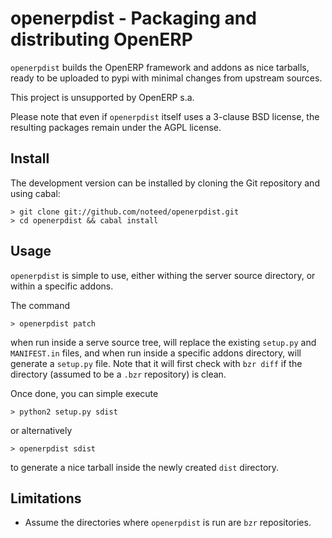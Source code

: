 # openerpdist - Packaging and distributing OpenERP

`openerpdist` builds the OpenERP framework and addons as nice tarballs, ready
to be uploaded to pypi with minimal changes from upstream sources.

This project is unsupported by OpenERP s.a.

Please note that even if `openerpdist` itself uses a 3-clause BSD license, the
resulting packages remain under the AGPL license.

## Install

The development version can be installed by cloning the Git repository and using cabal:

    > git clone git://github.com/noteed/openerpdist.git
    > cd openerpdist && cabal install

## Usage

`openerpdist` is simple to use, either withing the server source directory, or
within a specific addons.

The command

    > openerpdist patch

when run inside a serve source tree, will replace the existing `setup.py` and
`MANIFEST.in` files, and when run inside a specific addons directory, will
generate a `setup.py` file. Note that it will first check with `bzr diff` if
the directory (assumed to be a `.bzr` repository) is clean.

Once done, you can simple execute

    > python2 setup.py sdist

or alternatively

    > openerpdist sdist

to generate a nice tarball inside the newly created `dist` directory.

## Limitations

- Assume the directories where `openerpdist` is run are `bzr` repositories.

